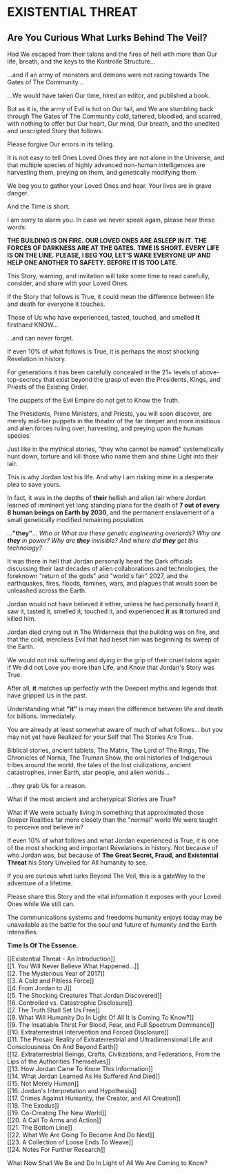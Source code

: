 # EXISTENTIAL THREAT 
## Are You Curious What Lurks Behind The Veil?

Had We escaped from their talons and the fires of hell with more than Our life, breath, and the keys to the Kontrolle Structure... 

...and if an army of monsters and demons were not racing towards The Gates of The Community...

...We would have taken Our time, hired an editor, and published a book. 

But as it is, the army of Evil is hot on Our tail, and We are stumbling back through The Gates of The Community cold, tattered, bloodied, and scarred, with nothing to offer but Our heart, Our mind, Our breath, and the unedited and unscripted Story that follows. 

Please forgive Our errors in its telling.  

It is not easy to tell Ones Loved Ones they are not alone in the Universe, and that multiple species of highly advanced non-human intelligences are harvesting them, preying on them, and genetically modifying them. 

We beg you to gather your Loved Ones and hear. Your lives are in grave danger. 

And the Time is short. 

I am sorry to alarm you. In case we never speak again, please hear these words: 

**THE BUILDING IS ON FIRE.** 
**OUR LOVED ONES ARE ASLEEP IN IT.** 
**THE FORCES OF DARKNESS ARE AT THE GATES.**
**TIME IS SHORT.**
**EVERY LIFE IS ON THE LINE.**
**PLEASE, I BEG YOU, LET'S WAKE EVERYONE UP AND HELP ONE ANOTHER TO SAFETY.** 
**BEFORE IT IS TOO LATE.**

This Story, warning, and invitation will take some time to read carefully, consider, and share with your Loved Ones. 

If the Story that follows is True, it could mean the difference between life and death for everyone it touches. 

Those of Us who have experienced, tasted, touched, and smelled **It** firsthand KNOW...

...and can never forget. 

If even 10% of what follows is True, it is perhaps the most shocking Revelation in history. 

For generations it has been carefully concealed in the 21+ levels of above-top-secrecy that exist beyond the grasp of even the Presidents, Kings, and Priests of the Existing Order. 

The puppets of the Evil Empire do not get to Know the Truth. 

The Presidents, Prime Ministers, and Priests, you will soon discover, are merely mid-tier puppets in the theater of the far deeper and more insidious and alien forces ruling over, harvesting, and preying upon the human species. 

Just like in the mythical stories, "they who cannot be named" systematically hunt down, torture and kill those who name them and shine Light into their lair. 

This is why Jordan lost his life. And why I am risking mine in a desperate plea to save yours. 

In fact, it was in the depths of **their** hellish and alien lair where Jordan learned of imminent yet long standing plans for the death of **7 out of every 8 human beings on Earth by 2030**, and the permanent enslavement of a small genetically modified remaining population. 

...**"they"**... *Who or What are these genetic engineering overlords? Why are **they** in power? Why are **they** invisible? And where did **they** get this technology?* 

It was there in hell that Jordan personally heard the Dark officials discussing their last decades of alien collaborations and technologies, the foreknown "return of the gods" and "world's fair" 2027, and the earthquakes, fires, floods, famines, wars, and plagues that would soon be unleashed across the Earth. 

Jordan would not have believed it either, unless he had personally heard it, saw it, tasted it, smelled it, touched it, and experienced **it** as **it** tortured and killed him. 

Jordan died crying out in The Wilderness that the building was on fire, and that the cold, merciless Evil that had beset him was beginning its sweep of the Earth.

We would not risk suffering and dying in the grip of their cruel talons again if We did not Love you more than Life, and Know that Jordan's Story was True. 

After all, **it** matches up perfectly with the Deepest myths and legends that have gripped Us in the past.

Understanding what **"it"** is may mean the difference between life and death for billions. Immediately. 

You are already at least somewhat aware of much of what follows... but you may not yet have Realized for your Self that The Stories Are True.  

Biblical stories, ancient tablets, The Matrix, The Lord of The Rings, The Chronicles of Narnia, The Truman Show, the oral histories of Indigenous tribes around the world, the tales of the lost civilizations, ancient catastrophes, inner Earth, star people, and alien worlds... 

...they grab Us for a reason. 

What if the most ancient and archetypical Stories are True? 

What if We were actually living in something that approximated those Deeper Realities far more closely than the "normal" world We were taught to perceive and believe in? 

If even 10% of what follows and what Jordan experienced is True, it is one of the most shocking and important Revelations in history. Not because of who Jordan was, but because of **The Great Secret, Fraud, and Existential Threat** his Story Unveiled for All humanity to see. 

If you are curious what lurks Beyond The Veil, this is a gateWay to the adventure of a lifetime. 

Please share this Story and the vital information it exposes with your Loved Ones while We still can. 

The communications systems and freedoms humanity enjoys today may be unavailable as the battle for the soul and future of humanity and the Earth intensifies. 

**Time Is Of The Essence**. 

[[Existential Threat - An Introduction]]  
[[1. You Will Never Believe What Happened...]]  
[[2. The Mysterious Year of 2017]]  
[[3. A Cold and Pitiless Force]]  
[[4. From Jordan to J]]  
[[5. The Shocking Creatures That Jordan Discovered]]  
[[6. Controlled vs. Catastrophic Disclosure]]  
[[7. The Truth Shall Set Us Free]]  
[[8. What Will Humanity Do In Light Of All It Is Coming To Know?]]  
[[9. The Insatiable Thirst For Blood, Fear, and Full Spectrum Dominance]]  
[[10. Extraterrestrial Intervention and Forced Disclosure]]  
[[11. The Prosaic Reality of Extraterrestrial and Ultradimensional Life and Consciousness On And Beyond Earth]]  
[[12. Extraterrestrial Beings, Crafts, Civilizations, and Federations, From the Lips of the Authorities Themselves]]  
[[13. How Jordan Came To Know This Information]]  
[[14. What Jordan Learned As He Suffered And Died]]  
[[15. Not Merely Human]]  
[[16. Jordan's Interpretation and Hypothesis]]  
[[17. Crimes Against Humanity, the Creator, and All Creation]]  
[[18. The Exodus]]  
[[19. Co-Creating The New World]]  
[[20. A Call To Arms and Action]]   
[[21. The Bottom Line]]  
[[22. What We Are Going To Become And Do Next]]  
[[23. A Collection of Loose Ends To Weave]]  
[[24. Notes For Further Research]]  

What Now Shall We Be and Do In Light of All We Are Coming to Know?






